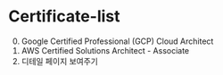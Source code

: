 # Certificate-list
0. Google Certified Professional (GCP) Cloud Architect
1. AWS Certified Solutions Architect - Associate
2. 디테일 페이지 보여주기